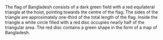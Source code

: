 The flag of Bangladesh consists of a dark green field with a red equilateral triangle at the hoist, pointing towards the centre of the flag. The sides of the triangle are approximately one-third of the total length of the flag. Inside the triangle a white circle filled with a red disc occupies nearly half of the triangular area. The red disc contains a green shape in the form of a map of Bangladesh.
